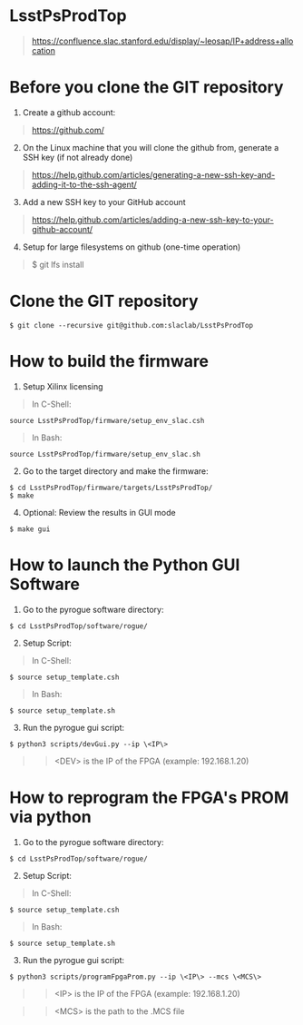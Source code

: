 # LsstPsProdTop

> https://confluence.slac.stanford.edu/display/~leosap/IP+address+allocation

# Before you clone the GIT repository

1) Create a github account:
> https://github.com/

2) On the Linux machine that you will clone the github from, generate a SSH key (if not already done)
> https://help.github.com/articles/generating-a-new-ssh-key-and-adding-it-to-the-ssh-agent/

3) Add a new SSH key to your GitHub account
> https://help.github.com/articles/adding-a-new-ssh-key-to-your-github-account/

4) Setup for large filesystems on github (one-time operation)
> $ git lfs install

# Clone the GIT repository
```
$ git clone --recursive git@github.com:slaclab/LsstPsProdTop
```

# How to build the firmware

1) Setup Xilinx licensing
> In C-Shell: 
```
source LsstPsProdTop/firmware/setup_env_slac.csh
```

> In Bash:
```
source LsstPsProdTop/firmware/setup_env_slac.sh
```

2) Go to the target directory and make the firmware:
```
$ cd LsstPsProdTop/firmware/targets/LsstPsProdTop/
$ make
```

4) Optional: Review the results in GUI mode
```
$ make gui
```

# How to launch the Python GUI Software

1) Go to the pyrogue software directory:
```
$ cd LsstPsProdTop/software/rogue/
```

2) Setup Script:
> In C-Shell: 
```
$ source setup_template.csh
```

> In Bash:
```
$ source setup_template.sh
```

3) Run the pyrogue gui script:
```
$ python3 scripts/devGui.py --ip \<IP\>
```

>> \<DEV\> is the IP of the FPGA (example: 192.168.1.20)


# How to reprogram the FPGA's PROM via python

1) Go to the pyrogue software directory:
```
$ cd LsstPsProdTop/software/rogue/
```

2) Setup Script:
> In C-Shell: 
```
$ source setup_template.csh
```

> In Bash:
```
$ source setup_template.sh
```

3) Run the pyrogue gui script:
```
$ python3 scripts/programFpgaProm.py --ip \<IP\> --mcs \<MCS\>
```

>> \<IP\> is the IP of the FPGA (example: 192.168.1.20)

>> \<MCS\> is the path to the .MCS file
